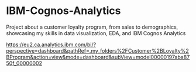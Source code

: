 # IBM-Cognos-Analytics
Project about a customer loyalty program, from sales to demographics, showcasing my skills in data visualization, EDA, and IBM Cognos Analytics

https://eu2.ca.analytics.ibm.com/bi/?perspective=dashboard&pathRef=.my_folders%2FCustomer%2BLoyalty%2BProgram&action=view&mode=dashboard&subView=model00000197aba8750f_00000002

